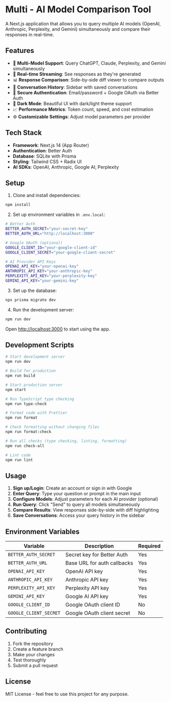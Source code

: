 # Multi - AI Model Comparison Tool

A Next.js application that allows you to query multiple AI models (OpenAI, Anthropic, Perplexity, and Gemini) simultaneously and compare their responses in real-time.

## Features

- 🤖 **Multi-Model Support**: Query ChatGPT, Claude, Perplexity, and Gemini simultaneously
- 🔄 **Real-time Streaming**: See responses as they're generated
- 📊 **Response Comparison**: Side-by-side diff viewer to compare outputs
- 💬 **Conversation History**: Sidebar with saved conversations
- 🔐 **Secure Authentication**: Email/password + Google OAuth via Better Auth
- 🌙 **Dark Mode**: Beautiful UI with dark/light theme support
- 📈 **Performance Metrics**: Token count, speed, and cost estimation
- ⚙️ **Customizable Settings**: Adjust model parameters per provider

## Tech Stack

- **Framework**: Next.js 14 (App Router)
- **Authentication**: Better Auth
- **Database**: SQLite with Prisma
- **Styling**: Tailwind CSS + Radix UI
- **AI SDKs**: OpenAI, Anthropic, Google AI, Perplexity

## Setup

1. Clone and install dependencies:

```bash
npm install
```

2. Set up environment variables in `.env.local`:

```bash
# Better Auth
BETTER_AUTH_SECRET="your-secret-key"
BETTER_AUTH_URL="http://localhost:3000"

# Google OAuth (optional)
GOOGLE_CLIENT_ID="your-google-client-id"
GOOGLE_CLIENT_SECRET="your-google-client-secret"

# AI Provider API Keys
OPENAI_API_KEY="your-openai-key"
ANTHROPIC_API_KEY="your-anthropic-key"
PERPLEXITY_API_KEY="your-perplexity-key"
GEMINI_API_KEY="your-gemini-key"
```

3. Set up the database:

```bash
npx prisma migrate dev
```

4. Run the development server:

```bash
npm run dev
```

Open [http://localhost:3000](http://localhost:3000) to start using the app.

## Development Scripts

```bash
# Start development server
npm run dev

# Build for production
npm run build

# Start production server
npm start

# Run TypeScript type checking
npm run type-check

# Format code with Prettier
npm run format

# Check formatting without changing files
npm run format:check

# Run all checks (type checking, linting, formatting)
npm run check-all

# Lint code
npm run lint
```

## Usage

1. **Sign up/Login**: Create an account or sign in with Google
2. **Enter Query**: Type your question or prompt in the main input
3. **Configure Models**: Adjust parameters for each AI provider (optional)
4. **Run Query**: Click "Send" to query all models simultaneously
5. **Compare Results**: View responses side-by-side with diff highlighting
6. **Save Conversations**: Access your query history in the sidebar

## Environment Variables

| Variable               | Description                 | Required |
| ---------------------- | --------------------------- | -------- |
| `BETTER_AUTH_SECRET`   | Secret key for Better Auth  | Yes      |
| `BETTER_AUTH_URL`      | Base URL for auth callbacks | Yes      |
| `OPENAI_API_KEY`       | OpenAI API key              | Yes      |
| `ANTHROPIC_API_KEY`    | Anthropic API key           | Yes      |
| `PERPLEXITY_API_KEY`   | Perplexity API key          | Yes      |
| `GEMINI_API_KEY`       | Google AI API key           | Yes      |
| `GOOGLE_CLIENT_ID`     | Google OAuth client ID      | No       |
| `GOOGLE_CLIENT_SECRET` | Google OAuth client secret  | No       |

## Contributing

1. Fork the repository
2. Create a feature branch
3. Make your changes
4. Test thoroughly
5. Submit a pull request

## License

MIT License - feel free to use this project for any purpose.
